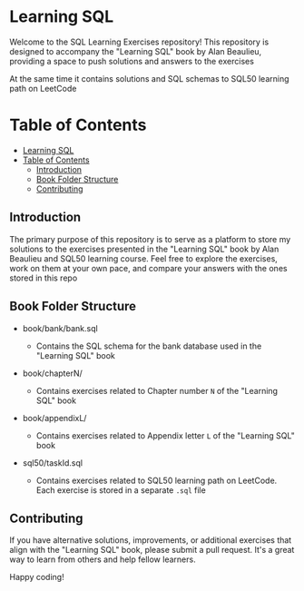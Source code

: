 # Learning SQL

Welcome to the SQL Learning Exercises repository! This repository is designed to accompany the "Learning SQL"
book by Alan Beaulieu, providing a space to push solutions and answers to the exercises

At the same time it contains solutions and SQL schemas to SQL50 learning path on LeetCode

# Table of Contents

<!-- TOC -->
* [Learning SQL](#learning-sql)
* [Table of Contents](#table-of-contents)
  * [Introduction](#introduction)
  * [Book Folder Structure](#book-folder-structure)
  * [Contributing](#contributing)
<!-- TOC -->

## Introduction

The primary purpose of this repository is to serve as a platform to store my solutions to the exercises presented in
the "Learning SQL" book by Alan Beaulieu and SQL50 learning course. Feel free to explore the exercises,
work on them at your own pace, and compare your answers with the ones stored in this repo

## Book Folder Structure

* book/bank/bank.sql
    * Contains the SQL schema for the bank database used in the "Learning SQL" book


* book/chapterN/
    * Contains exercises related to Chapter number `N` of the "Learning SQL" book


* book/appendixL/
    * Contains exercises related to Appendix letter `L` of the "Learning SQL" book


* sql50/taskId.sql
    * Contains exercises related to SQL50 learning path on LeetCode. Each exercise is stored in a separate `.sql` file

## Contributing

If you have alternative solutions, improvements, or additional exercises that align with the "Learning SQL" book, please
submit a pull request. It's a great way to learn from others and help fellow learners.

Happy coding!
